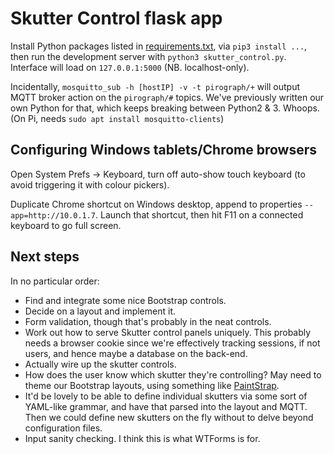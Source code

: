 # Skutter Control flask app

Install Python packages listed in [requirements.txt](requirements.txt), via `pip3 install ...`, then run the development server with `python3 skutter_control.py`. Interface will load on `127.0.0.1:5000` (NB. localhost-only).


Incidentally, `mosquitto_sub -h [hostIP] -v -t pirograph/+` will output MQTT broker action on the `pirograph/#` topics. We've previously written our own Python for that, which keeps breaking between Python2 & 3. Whoops. (On Pi, needs `sudo apt install mosquitto-clients`)
## Configuring Windows tablets/Chrome browsers

Open System Prefs -> Keyboard, turn off auto-show touch keyboard (to avoid triggering it with colour pickers).

Duplicate Chrome shortcut on Windows desktop, append to properties `--app=http://10.0.1.7`. Launch that shortcut, then hit F11 on a connected keyboard to go full screen.

## Next steps

In no particular order:

- Find and integrate some nice Bootstrap controls.
- Decide on a layout and implement it.
- Form validation, though that's probably in the neat controls.
- Work out how to serve Skutter control panels uniquely. This probably needs a browser cookie since we're effectively tracking sessions, if not users, and hence maybe a database on the back-end.
- Actually wire up the skutter controls.
- How does the user know which skutter they're controlling? May need to theme our Bootstrap layouts, using something like [PaintStrap](http://paintstrap.com).
- It'd be lovely to be able to define individual skutters via some sort of YAML-like grammar, and have that parsed into the layout and MQTT. Then we could define new skutters on the fly without to delve beyond configuration files.
- Input sanity checking. I think this is what WTForms is for.